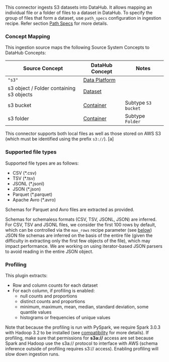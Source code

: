 This connector ingests S3 datasets into DataHub. It allows mapping an individual file or a folder of files to a dataset in DataHub. 
To specify the group of files that form a dataset, use `path_specs` configuration in ingestion recipe. Refer section [Path Specs](https://datahubproject.io/docs/generated/ingestion/sources/s3/#path-specs) for more details.

### Concept Mapping

This ingestion source maps the following Source System Concepts to DataHub Concepts:

| Source Concept                           | DataHub Concept                                                                            | Notes               |
| ---------------------------------------- |--------------------------------------------------------------------------------------------| ------------------- |
| `"s3"`                                   | [Data Platform](https://datahubproject.io/docs/generated/metamodel/entities/dataplatform/) |                     |
| s3 object / Folder containing s3 objects | [Dataset](https://datahubproject.io/docs/generated/metamodel/entities/dataset/)            |                     |
| s3 bucket                                | [Container](https://datahubproject.io/docs/generated/metamodel/entities/container/)        | Subtype `S3 bucket` |
| s3 folder                                | [Container](https://datahubproject.io/docs/generated/metamodel/entities/container/)        | Subtype `Folder`    |

This connector supports both local files as well as those stored on AWS S3 (which must be identified using the prefix `s3://`). 
[a]
### Supported file types
Supported file types are as follows:

- CSV (*.csv)
- TSV (*.tsv)
- JSONL (*.jsonl)
- JSON (*.json)
- Parquet (*.parquet)
- Apache Avro (*.avro)

Schemas for Parquet and Avro files are extracted as provided.

Schemas for schemaless formats (CSV, TSV, JSONL, JSON) are inferred. For CSV, TSV and JSONL files, we consider the first 100 rows by default, which can be controlled via the `max_rows` recipe parameter (see [below](#config-details))
JSON file schemas are inferred on the basis of the entire file (given the difficulty in extracting only the first few objects of the file), which may impact performance.
We are working on using iterator-based JSON parsers to avoid reading in the entire JSON object.


### Profiling

This plugin extracts:
- Row and column counts for each dataset
- For each column, if profiling is enabled:
    - null counts and proportions
    - distinct counts and proportions
    - minimum, maximum, mean, median, standard deviation, some quantile values
    - histograms or frequencies of unique values

Note that because the profiling is run with PySpark, we require Spark 3.0.3 with Hadoop 3.2 to be installed (see [compatibility](#compatibility) for more details). If profiling, make sure that permissions for **s3a://** access are set because Spark and Hadoop use the s3a:// protocol to interface with AWS (schema inference outside of profiling requires s3:// access).
Enabling profiling will slow down ingestion runs.